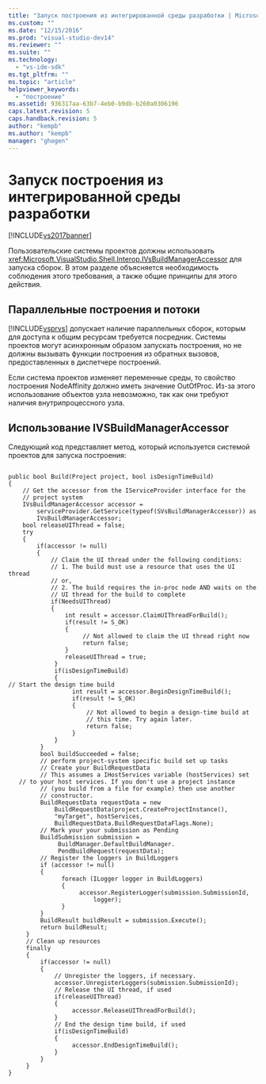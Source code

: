 ```yaml
---
title: "Запуск построения из интегрированной среды разработки | Microsoft Docs"
ms.custom: ""
ms.date: "12/15/2016"
ms.prod: "visual-studio-dev14"
ms.reviewer: ""
ms.suite: ""
ms.technology: 
  - "vs-ide-sdk"
ms.tgt_pltfrm: ""
ms.topic: "article"
helpviewer_keywords: 
  - "построение"
ms.assetid: 936317aa-63b7-4eb0-b9db-b260a0306196
caps.latest.revision: 5
caps.handback.revision: 5
author: "kempb"
ms.author: "kempb"
manager: "ghogen"
---
```

# Запуск построения из интегрированной среды разработки
[!INCLUDE[vs2017banner](../code-quality/includes/vs2017banner.md)]

Пользовательские системы проектов должны использовать <xref:Microsoft.VisualStudio.Shell.Interop.IVsBuildManagerAccessor> для запуска сборок.  В этом разделе объясняется необходимость соблюдения этого требования, а также общие принципы для этого действия.  
  
## Параллельные построения и потоки  
 [!INCLUDE[vsprvs](../code-quality/includes/vsprvs_md.md)] допускает наличие параллельных сборок, которым для доступа к общим ресурсам требуется посредник.  Системы проектов могут асинхронным образом запускать построения, но не должны вызывать функции построения из обратных вызовов, предоставленных в диспетчере построений.  
  
 Если система проектов изменяет переменные среды, то свойство построения NodeAffinity должно иметь значение OutOfProc.  Из\-за этого использование объектов узла невозможно, так как они требуют наличия внутрипроцессного узла.  
  
## Использование IVSBuildManagerAccessor  
 Следующий код представляет метод, который используется системой проектов для запуска построения:  
  
```  
  
public bool Build(Project project, bool isDesignTimeBuild)  
{  
    // Get the accessor from the IServiceProvider interface for the   
    // project system  
    IVsBuildManagerAccessor accessor =  
        serviceProvider.GetService(typeof(SVsBuildManagerAccessor)) as     
        IVsBuildManagerAccessor;  
    bool releaseUIThread = false;  
    try  
    {  
        if(accessor != null)  
        {  
            // Claim the UI thread under the following conditions:  
            // 1. The build must use a resource that uses the UI thread  
            // or,  
            // 2. The build requires the in-proc node AND waits on the   
            // UI thread for the build to complete  
            if(NeedsUIThread)  
            {  
                int result = accessor.ClaimUIThreadForBuild();  
                if(result != S_OK)  
                {  
                     // Not allowed to claim the UI thread right now  
                     return false;  
                }  
                releaseUIThread = true;  
             }  
             if(isDesignTimeBuild)  
             {  
// Start the design time build  
                  int result = accessor.BeginDesignTimeBuild();  
                  if(result != S_OK)  
                  {  
                      // Not allowed to begin a design-time build at  
                      // this time. Try again later.  
                      return false;  
                  }  
             }  
         }  
         bool buildSucceeded = false;  
         // perform project-system specific build set up tasks  
         // Create your BuildRequestData  
         // This assumes a IHostServices variable (hostServices) set   
   // to your host services. If you don't use a project instance   
         // (you build from a file for example) then use another   
         // constructor.  
         BuildRequestData requestData = new   
             BuildRequestData(project.CreateProjectInstance(),   
             "myTarget", hostServices,   
             BuildRequestData.BuildRequestDataFlags.None);  
         // Mark your your submission as Pending  
         BuildSubmission submission =  
              BuildManager.DefaultBuildManager.  
              PendBuildRequest(requestData);  
         // Register the loggers in BuildLoggers  
         if (accessor != null)  
         {  
               foreach (ILogger logger in BuildLoggers)  
               {  
                    accessor.RegisterLogger(submission.SubmissionId,   
                        logger);  
               }  
         }  
         BuildResult buildResult = submission.Execute();  
         return buildResult;  
     }  
     // Clean up resources  
     finally  
     {  
         if(accessor != null)  
         {  
             // Unregister the loggers, if necessary.  
             accessor.UnregisterLoggers(submission.SubmissionId);  
             // Release the UI thread, if used  
             if(releaseUIThread)  
             {  
                  accessor.ReleaseUIThreadForBuild();  
             }  
             // End the design time build, if used  
             if(isDesignTimeBuild)  
             {  
                  accessor.EndDesignTimeBuild();  
             }  
         }  
     }  
}  
  
```